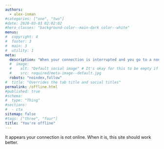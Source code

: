 ```yaml
---
authors:
  - alex-inman
#categories: ["one", "two"]
#date: 2020-03-03 02:02:02
#hero_classes: "background-color--main-dark color--white"
menus:
#  copyright: 4
#  footer: 3
#  main: 3
#  utility: 1
meta:
  description: "When your connection is interrupted and you go to a non-cached page, this is where you land."
  #  image:
  #    alt: "Default social image" # It's okay for this to be empty if the image is decorative
  #    src: required/meta-image--default.jpg
  robots: "noindex,follow"
#  title: "Overrides the tab title and social titles"
permalink: /offline.html
#published: true
#schema:
#  type: "Thing"
#sections:
#  - cta
sitemap: false
#tags: ["three", "four"]
title: "You're offline"
---
```


It appears your connection is not online. When it is, this site should work better.
